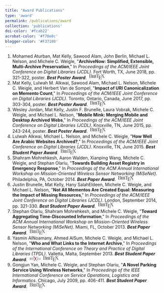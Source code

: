 ```yaml
---
title: "Award Publications"
type: 'award'
permalink: /publications/award
collection: 'publications'
doi-color: '#fcab22'
acrobat-color: '#f70e0c'
blogger-color: '#F37100'
---
```

1. Mohamed Aturban, Mat Kelly, Sawood Alam, John Berlin, Michael L. Nelson, and Michele C. Weigle, "**ArchiveNow: Simplified, Extensible, Multi-Archive Preservation**," In *Proceedings of the ACM/IEEE Joint Conference on Digital Libraries (JCDL)*. Fort Worth, TX, June 2018, pp. 321-322, poster. ***Best Poster Award***.  <a href='https://www.cs.odu.edu/~mln/pubs/jcdl-2018/jcdl-2018-aturban-archivenow.pdf' target='_blank'><i class='fas fa-solid fa-file-pdf' style='color: {{ page.acrobat-color }}'></i></a> &nbsp;<a href='/publications/bibtex#aturban-jcdl18' target='_blank' class='btn btn--mcwpub'><img src='../images/BibTeX_logo-16px-high.png'/></a>
1. Mat Kelly, Lulwah M. Alkwai, Sawood Alam, Michael L. Nelson, Michele C. Weigle, and Herbert Van de Sompel, "**Impact of URI Canonicalization on Memento Count**," In *Proceedings of the ACM/IEEE Joint Conference on Digital Libraries (JCDL)*. Toronto, Ontario, Canada, June 2017, pp. 303-304, poster. ***Best Poster Award***.  <a href='http://dx.doi.org/10.1109/JCDL.2017.7991601' target='_blank'><i class='ai ai-fw ai-doi' style='color: {{ page.doi-color }}'></i></a> <a href='http://www.cs.odu.edu/~mkelly/papers/2017_jcdl_countingMementos.pdf' target='_blank'><i class='fas fa-solid fa-file-pdf' style='color: {{ page.acrobat-color }}'></i></a> &nbsp;<a href='/publications/bibtex#kelly-jcdl17' target='_blank' class='btn btn--mcwpub'><img src='../images/BibTeX_logo-16px-high.png'/></a>
1. Wesley Jordan, Mat Kelly, Justin F. Brunelle, Laura Vobrak, Michele C. Weigle, and Michael L. Nelson, "**Mobile Mink: Merging Mobile and Desktop Archived Webs**," In *Proceedings of the ACM/IEEE Joint Conference on Digital Libraries (JCDL)*. Knoxville, TN, June 2015, pp. 243-244, poster. ***Best Poster Award***.  <a href='http://www.cs.odu.edu/~mln/pubs/jcdl-2015/jcdl-2015-mink.pdf' target='_blank'><i class='fas fa-solid fa-file-pdf' style='color: {{ page.acrobat-color }}'></i></a> &nbsp;<a href='/publications/bibtex#jordan-jcdl15' target='_blank' class='btn btn--mcwpub'><img src='../images/BibTeX_logo-16px-high.png'/></a>
1. Lulwah Alkwai, Michael L. Nelson, and Michele C. Weigle, "**How Well Are Arabic Websites Archived?**," In *Proceedings of the ACM/IEEE Joint Conference on Digital Libraries (JCDL)*. Knoxville, TN, June 2015. ***Best Student Paper Award***.  <a href='http://www.cs.odu.edu/~mln/pubs/jcdl-2015/jcdl-2015-arabic-sites.pdf' target='_blank'><i class='fas fa-solid fa-file-pdf' style='color: {{ page.acrobat-color }}'></i></a> &nbsp;<a href='/publications/bibtex#alkwai-jcdl15' target='_blank' class='btn btn--mcwpub'><img src='../images/BibTeX_logo-16px-high.png'/></a>
1. Shahram Mohrehkesh, Aaron Walden, Xianping Wang, Michele C. Weigle, and Stephan Olariu, "**Towards Building Asset Registry in Emergency Response**," In *Proceedings of the ACM Annual International Workshop on Mission-Oriented Wireless Sensor Networking (MiSeNet)*. Philadelphia, PA, October 2014. ***Best Paper Award***.  <a href='http://dx.doi.org/10.1109/MASS.2014.91' target='_blank'><i class='ai ai-fw ai-doi' style='color: {{ page.doi-color }}'></i></a> <a href='http://www.cs.odu.edu/~mweigle/papers/mohrehkesh-misenet14.pdf' target='_blank'><i class='fas fa-solid fa-file-pdf' style='color: {{ page.acrobat-color }}'></i></a> &nbsp;<a href='/publications/bibtex#mohrehkesh-misenet14' target='_blank' class='btn btn--mcwpub'><img src='../images/BibTeX_logo-16px-high.png'/></a>
1. Justin Brunelle, Mat Kelly, Hany SalahEldeen, Michele C. Weigle, and Michael L. Nelson, "**Not All Mementos Are Created Equal: Measuring the Impact of Missing Resources**," In *Proceedings of the ACM/IEEE Joint Conference on Digital Libraries (JCDL)*. London, September 2014, pp. 321-330. ***Best Student Paper Award***.  <a href='http://dx.doi.org/10.1109/JCDL.2014.6970187' target='_blank'><i class='ai ai-fw ai-doi' style='color: {{ page.doi-color }}'></i></a> <a href='http://www.cs.odu.edu/~mln/pubs/jcdl-2014/jcdl-2014-brunelle-damage.pdf' target='_blank'><i class='fas fa-solid fa-file-pdf' style='color: {{ page.acrobat-color }}'></i></a> &nbsp;<a href='/publications/bibtex#brunelle-jcdl14' target='_blank' class='btn btn--mcwpub'><img src='../images/BibTeX_logo-16px-high.png'/></a>
1. Stephan Olariu, Shahram Mohrehkesh, and Michele C. Weigle, "**Toward Aggregating Time-Discounted Information**," In *Proceedings of the ACM Annual International Workshop on Mission-Oriented Wireless Sensor Networking (MiSeNet)*. Miami, FL, October 2013. ***Best Paper Award***.  <a href='http://dx.doi.org/10.1145/2509338.2509340' target='_blank'><i class='ai ai-fw ai-doi' style='color: {{ page.doi-color }}'></i></a> <a href='http://www.cs.odu.edu/~mweigle/papers/olariu-misenet13.pdf' target='_blank'><i class='fas fa-solid fa-file-pdf' style='color: {{ page.acrobat-color }}'></i></a> &nbsp;<a href='/publications/bibtex#olariu-misenet13' target='_blank' class='btn btn--mcwpub'><img src='../images/BibTeX_logo-16px-high.png'/></a>
1. Yasmin AlNoamany, Ahmed AlSum, Michele C. Weigle, and Michael L. Nelson, "**Who and What Links to the Internet Archive**," In *Proceedings of the International Conference on Theory and Practice of Digital Libraries (TPDL)*. Valletta, Malta, September 2013. ***Best Student Paper Award***.  <a href='http://dx.doi.org/10.1007/978-3-642-40501-3_35' target='_blank'><i class='ai ai-fw ai-doi' style='color: {{ page.doi-color }}'></i></a> <a href='http://www.cs.odu.edu/~mln/pubs/tpdl-2013/paper_149.pdf' target='_blank'><i class='fas fa-solid fa-file-pdf' style='color: {{ page.acrobat-color }}'></i></a> &nbsp;<a href='http://arxiv.org/abs/1309.4016' target='_blank' class='btn btn--mcwpub'><img src='../images/arxiv-logo-16px-high.png'/></a> &nbsp;<a href='/publications/bibtex#alnoamany-tpdl13' target='_blank' class='btn btn--mcwpub'><img src='../images/BibTeX_logo-16px-high.png'/></a>
1. Gongjun Yan, Michele C. Weigle, and Stephan Olariu, "**A Novel Parking Service Using Wireless Networks**," In *Proceedings of the IEEE International Conference on Service Operations, Logistics and Informatics*. Chicago, July 2009, pp. 406-411. ***Best Student Paper Award***.  <a href='http://dx.doi.org/10.1109/SOLI.2009.5203967' target='_blank'><i class='ai ai-fw ai-doi' style='color: {{ page.doi-color }}'></i></a> <a href='http://www.cs.odu.edu/~mweigle/papers/yan-soli09.pdf' target='_blank'><i class='fas fa-solid fa-file-pdf' style='color: {{ page.acrobat-color }}'></i></a> &nbsp;<a href='/publications/bibtex#yan-soli09' target='_blank' class='btn btn--mcwpub'><img src='../images/BibTeX_logo-16px-high.png'/></a>
